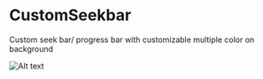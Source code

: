 CustomSeekbar
=============

Custom seek bar/ progress bar with customizable multiple color on background

![Alt text](http://azzits.files.wordpress.com/2013/11/device-2013-11-17-154627.png "Multiple Color CustomSeekBar")
